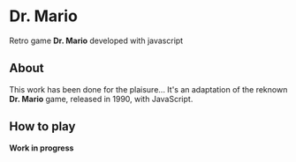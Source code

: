 # Dr. Mario

Retro game **Dr. Mario** developed with javascript

## About

This work has been done for the plaisure...
It's an adaptation of the reknown **Dr. Mario** game, released in 1990, with JavaScript.

## How to play

__Work in progress__
